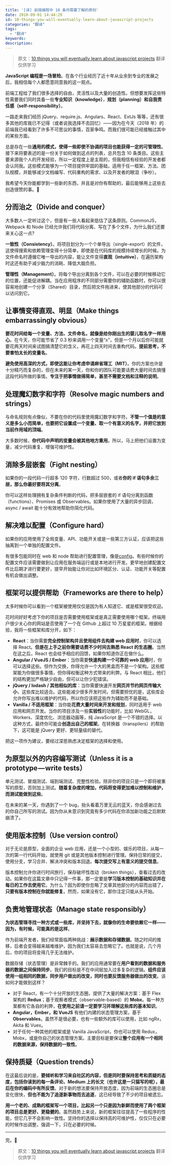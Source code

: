 ```yaml
---
title: '[译] 前端编程中 10 条你需要了解的原则'
date: 2018-09-01 14:44:29
id: 10-things-you-will-eventually-learn-about-javascript-projects
categories: "翻译"
tags:
  - "翻译"
keywords:
description:
---
```


> 原文：[10 things you will eventually learn about javascript projects](https://blog.usejournal.com/10-things-you-will-eventually-learn-about-javascript-projects-efd7646b958a)
> 翻译仅供学习

<!-- more -->

**JavaScript 编程是一场冒险**。在各个行业经历了近十年从业余到专业的发展之后，我相信每个人都愿意同意我的这一观点。

前端工程给了我们很多选择的自由，灵活性以及大量的创造性。但想要发挥这些特性需要我们同时具备一些**专业知识（knowledge）**，**规划（planning）**和**自我责任感（self-responsibility）**。

一路走来我们经历 jQuery、require.js、Angulars、React、ExtJs 等等，还有很多其他的库我已不记得（或者说我选择不去回忆）——因为在今天（2018 年）的前端我已经看到了许多不可思议的事情，百家争鸣。而我们很可能已经接触过其中的某些方面。

总是存在一些**通用的模式，使得一些即使不协调的项目也能获得一定的可管理性**。接下来将要表述的是一份关于如何做到这点的列表，总共包含 10 条类目。这些主要来源我个人的开发经验，所以一定程度上是主观的，但我相信有经验的开发者都会认同我。这些模式能够为一个项目提供牢固的基础，适用于任一框架、方法、团队规模，并能够减少文档编写、代码重构的需求、以及开发者的眼泪（争吵）。

我希望今天你能都学到一些新的东西，并且是对你有帮助的，最后能够用上这些去创造很赞的事。💪

## 分而治之（Divide and conquer）

大多数人一定听过这个，但是有一些人看起来低估了这条原则。CommonJS，Webpack 和 Node 已经允许我们将代码分离、写在了多个文件，为什么我们还要来关心这一点?

**一致性（Consistency）**。将项目划分为一个个单导出（single-export）的文件，这使得搜索和依赖管理变得十分简单，即使是在代码库的规模持续增长的时候。为文件命名时遵循它唯一导出的内容，能让文件变得**直观（intuitive）**，在遍历架构时这还有助于减少脑力的消耗、降低大脑负担。

**管理性（Management）**。将每个导出分离到各个文件，可以在必要的时候移动它的位置，还能促进解耦。当在应用程序的不同部分需要你的辅助函数时，你可以很容易地创建一个分享（Shared）目录，然后把文件拖进来，使其他部分的代码可以访问到它。

## 让事情变得直观、明显（Make things embarrassingly obvious）

**要花时间给每一个变量、方法、文件命名，就像是给你刚出生的婴儿取名字一样用心**。在今天，你可能节省了 0.3 秒来调用一个变量“x”，但是一个月以后你可能就要花两天时间来试图搞清楚它的含义，再花上四天时间去重构代码。**提前思考，不要害怕太长的变量名**。

**避免使用高深的方式，即使这能让你考虑申请麻省理工（MIT）**。你的方案也许是十分精巧而复杂的，但在未来的某一天，你和你的团队可能要话费大量时间去搞懂这段代码所做的事情。**专注于把事情做得简单，甚至不需要文档和注释的说明**。

## 处理魔幻数字和字符（Resolve magic numbers and strings）

与命名规则有点像似，不要在你的代码里使用魔幻数字和字符。**不管一个值是的意义是多么小而简单，也要把它设置成一个变量、取一个有意义的名字，并把它放到当前作用域的顶端**。

大多数时候，**你代码中声明的变量会被其他地方重用**。所以，马上把他们设置为变量，减少代码重复、增强可维护性。

## 消除多层嵌套（Fight nesting）

如果你的一段代码一行超多 120 字符，行数超过 500，或者**你的 if 语句多余三层，那么你最好要将其分离**。

你可以这样处理拥有复杂条件判断的代码，把多层嵌套的 if 语句分离到函数（functions）、Promises 或 Observables。如果你使用了大量的异步回调，async / await 能十分有效地帮助你简化代码。

## 解决难以配置（Configure hard）

如果你的应用使用了全局变量、API、功能开关或是一些第三方认证，应该把这些抽离到一个单独的配置文件。

有很多包能同时在 web 和 node 帮助进行配置管理，像是[config](https://www.npmjs.com/package/config)。有些时候你的配置文件应该需要做到让应用在服务端运行或是本地进行开发。更早地创建配置文件比后期才进行要更好，提早开始能让你对比如环境区分、认证、功能开关等配置有机会做出调整。

## 框架可以提供帮助（Frameworks are there to help）

太多时候你可以看到一个框架被使用仅仅是因为有人知道它、或是框架很受欢迎。

花时间好好考虑下你的项目是否需要使用框架或是真正需要使用哪个框架。终端用户很少关心你的网站是否使用了一个在 Github 上超过 10 万星星的框架。根据经验，我将一些框架和库分开，如下：

- **React**：当你需要**完全控制架构并且使用组件去构建 web 应用时**，你可以选择 React。**但是在上手之前你需要话费不少时间去熟悉 React 的生态圈**。当然在这之后，React 也会给予相应的回馈，如果你知道你正在做什么。
- **Angular / VueJS / Ember**：当你需要**快速构建一个可靠的 web 应用**时，你可以选择这些。但作为交换，你得允许一个大的黑盒而不是一个架构。这些框架能为你做很多事情，但你得权衡这种方式带来的利弊。与 React 相比，他们的结构更加严格缺少自由，但可以让你少犯错误。
- **jQuery / lodash / 其他相似的库**：当你需要快速开发**网页并节约网页传输大小**，这些库比较适合。这些能减少很多开发时间，但需要担忧的是，这些库会允许你写出难以维护的代码，所以你应该把这些作为辅助而不是基础。
- **Vanilla / 不适用框架**：当你能**花费大量时间来开发和规划**，同时适用于 web 应用和网页开发。当你的项目涉及一些**实验性**的功能时，比如 WebGL，Workers、深度优化、浏览器动画等，纯 JavaScript 是一个不错的选择。以这种方式，最终你可能会**创造出自己的框架**。在转换器（transpilers）的帮助下，这可能是 jQuery 更好、更轻量级的替代。

把这一项作为建议，要经过深思熟虑决定框架的选择和使用。

## 为原型以外的内容编写测试（Unless it is a prototype — write tests）

单元测试、冒烟测试、端到端测试、完整性检验。除非你的项目只是一个即将被重写的原型，否则加上测试。**随着复杂度的增加，代码将变得更加难以控制和维护，而测试能做到这些**。

在未来的某一天，你遇到了一个 bug，抬头看着万里无云的蓝天，你会感谢过去的你自己所写的测试。因为你从未意识到究竟有多少代码在你添加新功能之后默默崩溃了。

## 使用版本控制（Use version control）

对于无论是原型，全面的企业 web 应用，还是一个小型的、娱乐的项目，从每一次的第一行代码开始，就使用 git 或是其他版本控制进行管理。保持日常的提交，使用分支，学习合并、解决冲突和版本回退。**每次提交写上有意义的提交信息**。

版本控制允许你进行时间旅行，保存破坏性改动（broken things），查看过去的改动。如果你在这篇文章中只记得一件事，那一定要是**学习版本控制的基础知识并在每日的工作去使用它**。为什么？因为即使你忽略了文章其他部分的内容而出错了，**只要有版本控制在你就能修复**。然而，如果没有它，那你注定只能从头开始。

## 负责地管理状态（Manage state responsibly）

**为状态管理寻找一种方式或一些库，并坚持下去，就像你的生命要依赖它一样——因为，有时候，可能真的是这样**。

作为前端开发者，我们经常面临两种挑战：**展示数据和存储数据**。随之时间的推移，后者会变得越来越难维护，因为我们太容易去忽略它了。也就是说，几个月后，你的项目将变得几乎无法维护。

数据存储（状态管理）是非常棘手的。我们的应用通常要在**用户看到的数据和服务器的数据之间保持同步**。我们的目标是不在中间层加入过多复杂的逻辑。**组件应该使用一组相同的数据，同步用户做出的改变，同时也要反馈服务器做出的改变**。该如何才能做到这样？

- 对于 React，有一个十分开放的生态圈，提供了大量的解决方案：基于 Flex 架构的 **Redux**；基于观察者模式（observable-based）的 **Mobx**。每一种方案都有它各自的利弊，**在使用之前请一定要学习并理解这些库的基本知识**。
- **Angular，Ember，和 VueJS** 有他们内建的状态管理方案，基于 **Observables**。虽然不是很必要，也有一些额外的库可以使用，比如 ngRx，Akita 和 Vuex。
- 对于任何一种其他的框架或是 Vanilla JavaScript，你也可以使用 Redux，Mobx，或是你自己的状态管理方案。主要目标是要保证**整个应用有一个相同的数据来源，保持数据的一致性**。

## 保持质疑（Question trends）

在这最后说的是，**要倾听和学习来自社区的内容，但是同时要保持思考和质疑的态度，包括你读到的每一条评论、Medium 上的长文（也许这是一只猫写的呢），最后在你的编码中有所反馈**。对于新的想法要保持开放态度，因为前端的生态圈总是变化很快，**但也不能为了追逐新事物而去追逐**，这已经导致了不少的项目被遗忘。

**用一个老的、成熟的框架写一个项目，比起另一个只是因为新鲜而使用了两个框架的项目总是更好、更稳健的**。虽然趋势上来说，新的框架往往提高了一些程序的性能，但它几乎不会影响一致性。坚持你的选择以保持高的可维护性，仅仅只在必要的时候作出调整，强调一下，只在必要的时候。

---

完。🙂

> 原文：[10 things you will eventually learn about javascript projects](https://blog.usejournal.com/10-things-you-will-eventually-learn-about-javascript-projects-efd7646b958a)
> 翻译仅供学习
